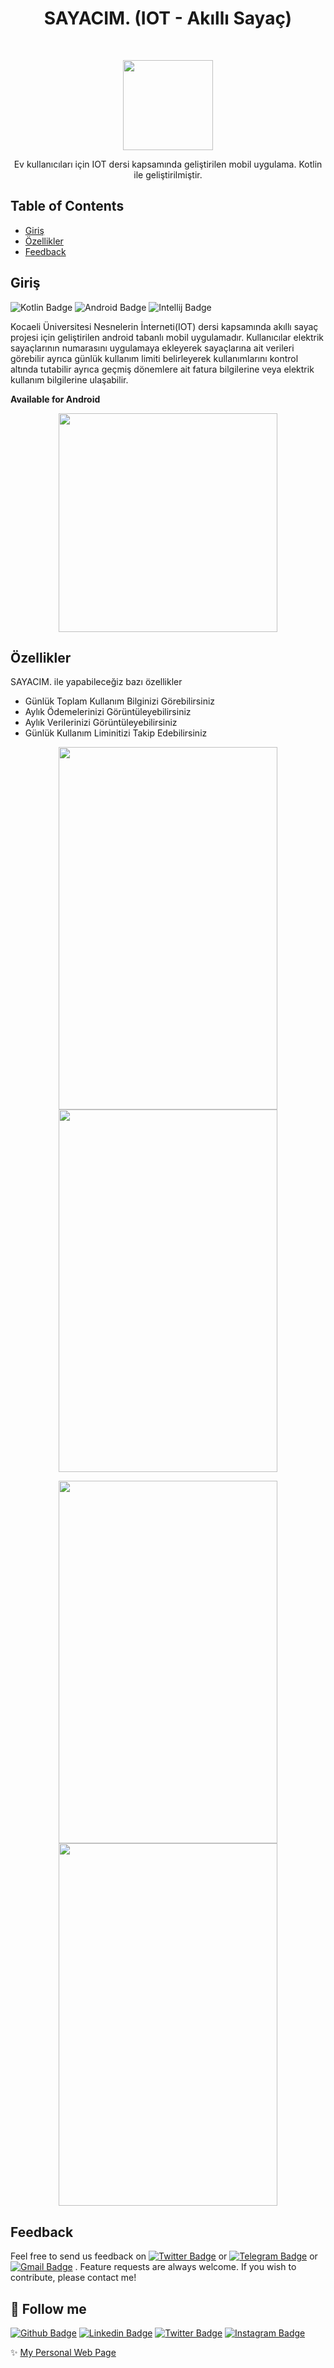 <h1 align="center"> SAYACIM. (IOT - Akıllı Sayaç) </h1> <br>
<p align="center">
    <img alt="" title="" src="https://i.hizliresim.com/DyZZqj.png" width="144">
  </a>
</p>

<p align="center">
Ev kullanıcıları için IOT dersi kapsamında geliştirilen mobil uygulama. Kotlin ile geliştirilmiştir.
</p>



## Table of Contents

- [Giriş](#giriş)
- [Özellikler](#özellikler)
- [Feedback](#feedback)



## Giriş

![Kotlin Badge](https://img.shields.io/badge/-Kotlin-1572B6?style=flat&logo=kotlin&logoColor=white)
![Android Badge](https://img.shields.io/badge/-Android-3DDC84?style=flat&logo=android&logoColor=white)
![Intellij Badge](https://img.shields.io/badge/-JetBrains-38B2AC?style=flat&logo=jetbrains&logoColor=white)

Kocaeli Üniversitesi Nesnelerin İnterneti(IOT) dersi kapsamında akıllı sayaç projesi için geliştirilen android tabanlı mobil uygulamadır. Kullanıcılar elektrik sayaçlarının numarasını uygulamaya ekleyerek sayaçlarına ait verileri görebilir ayrıca günlük kullanım limiti belirleyerek kullanımlarını kontrol altında tutabilir ayrıca geçmiş dönemlere ait fatura bilgilerine veya elektrik kullanım bilgilerine ulaşabilir.

**Available for Android**

<p align="center">
  <img src = "https://i.hizliresim.com/Id17gf.png" width=350>
</p>

## Özellikler

SAYACIM. ile yapabileceğiz bazı özellikler


* Günlük Toplam Kullanım Bilginizi Görebilirsiniz
* Aylık Ödemelerinizi Görüntüleyebilirsiniz
* Aylık Verilerinizi Görüntüleyebilirsiniz
* Günlük Kullanım Liminitizi Takip Edebilirsiniz



<p align="center">
  <img src = "https://i.hizliresim.com/Id17gf.png" width=350 height=580>
    <img src = "https://i.hizliresim.com/aX55kQ.png" width=350 height=580>
</p>

<p align="center">
  <img src = "https://i.hizliresim.com/w5zdWu.png" width=350 height=580>
  <img src = "https://i.hizliresim.com/dWOegZ.png" width=350 height=580>
</p>

## Feedback

Feel free to send us feedback on <a href="https://twitter.com/tunahanbeyy" target="_blank">![Twitter Badge](https://img.shields.io/badge/-Twitter-1ca0f1?style=flat&labelColor=1ca0f1&logo=twitter&logoColor=white&link=https://twitter.com/tunahanbeeyy)</a> or <a href="https://t.me/tunahanbeeyy" target="_blank">![Telegram Badge](https://img.shields.io/badge/-Telegram-1ca0f1?style=flat&labelColor=1ca0f1&logo=telegram&logoColor=white&link=https://t.me/lincolnbrito)</a> or <a href="mailto:celiktnhn@gmail.com" target="_blank">![Gmail Badge](https://img.shields.io/badge/-Gmail-c14438?style=flat&logo=Gmail&logoColor=white&link=mailto:celiktnhn@gmail.com)</a> . Feature requests are always welcome. If you wish to contribute, please contact me!


## :link: Follow me
<a href="https://github.com/tunahancelik" target="_blank">![Github Badge](https://img.shields.io/badge/-Github-000?style=flat&logo=Github&logoColor=white&link=https://github.com/tunahancelik)</a>
<a href="https://www.linkedin.com/in/tunahan-celik/" target="_blank">![Linkedin Badge](https://img.shields.io/badge/-LinkedIn-blue?style=flat&logo=Linkedin&logoColor=white&link=https://www.linkedin.com/in/tunahan-celik)</a>
<a href="https://twitter.com/tunahanbeyy" target="_blank">![Twitter Badge](https://img.shields.io/badge/-Twitter-1ca0f1?style=flat&labelColor=1ca0f1&logo=twitter&logoColor=white&link=https://twitter.com/tunahanbeeyy)</a>
<a href="https://instagram.com/mr.tunahancelik" target="_blank">![Instagram Badge](https://img.shields.io/badge/-Instagram-E4405F?style=flat&logo=instagram&logoColor=white&link=https://instagram.com/tunahanbeeyy)</a>

✨ [My Personal Web Page](https://tunahancelik.github.io)
